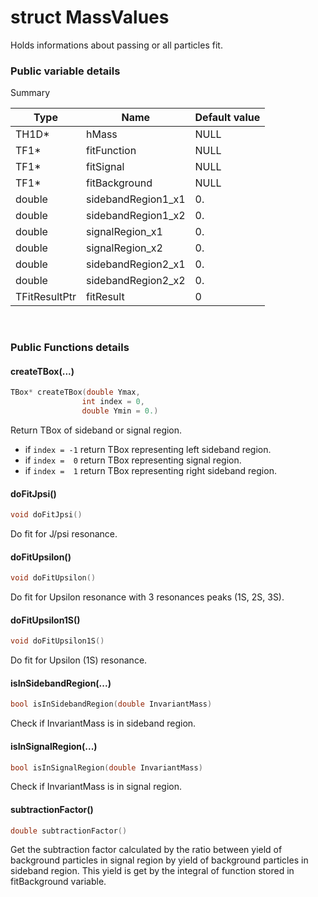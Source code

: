 # struct MassValues

Holds informations about passing or all particles fit.

### Public variable details

Summary

| Type          | Name                 | Default value |
|---------------|----------------------|---------------|
| TH1D*         | hMass                | NULL          |
| TF1*          | fitFunction          | NULL          |
| TF1*          | fitSignal            | NULL          |
| TF1*          | fitBackground        | NULL          |
| double        | sidebandRegion1_x1   | 0.            |
| double        | sidebandRegion1_x2   | 0.            |
| double        | signalRegion_x1      | 0.            |
| double        | signalRegion_x2      | 0.            |
| double        | sidebandRegion2_x1   | 0.            |
| double        | sidebandRegion2_x2   | 0.            |
| TFitResultPtr | fitResult            | 0             |

<br>

### Public Functions details

#### createTBox(...)

```cpp
TBox* createTBox(double Ymax,
                int index = 0,
                double Ymin = 0.)
```

Return TBox of sideband or signal region.

* if  `index = -1` return TBox representing left sideband region.
* if  `index =  0` return TBox representing signal region.
* if  `index =  1` return TBox representing right sideband region.

#### doFitJpsi()

```cpp
void doFitJpsi()
```

Do fit for J/psi resonance.

#### doFitUpsilon()

```cpp
void doFitUpsilon()
```

Do fit for Upsilon resonance with 3 resonances peaks (1S, 2S, 3S).

#### doFitUpsilon1S()

```cpp
void doFitUpsilon1S()
```

Do fit for Upsilon (1S) resonance.

#### isInSidebandRegion(...)

```cpp
bool isInSidebandRegion(double InvariantMass)
```

Check if InvariantMass is in sideband region.

#### isInSignalRegion(...)

```cpp
bool isInSignalRegion(double InvariantMass)
```

Check if InvariantMass is in signal region.

#### subtractionFactor()

```cpp
double subtractionFactor()
```

Get the subtraction factor calculated by the ratio between yield of background particles in signal region by yield of background particles in sideband region. This yield is get by the integral of function stored in fitBackground variable.